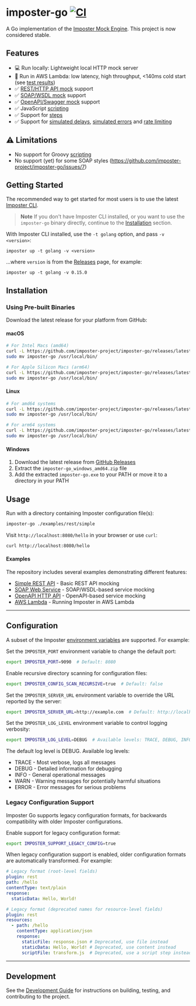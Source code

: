 # imposter-go [![CI](https://github.com/imposter-project/imposter-go/actions/workflows/ci.yml/badge.svg)](https://github.com/imposter-project/imposter-go/actions/workflows/ci.yml)

A Go implementation of the [Imposter Mock Engine](https://www.imposter.sh). This project is now considered stable.

## Features

- 💻 Run locally: Lightweight local HTTP mock server
- 🚀 Run in AWS Lambda: low latency, high throughput, <140ms cold start (see [test results](./examples/lambda/perf-tests))
- ✅ [REST/HTTP API mock](https://docs.imposter.sh/rest_plugin/) support
- ✅ [SOAP/WSDL mock](https://docs.imposter.sh/soap_plugin/) support
- ✅ [OpenAPI/Swagger mock](https://docs.imposter.sh/openapi_plugin/) support
- ✅ JavaScript [scripting](https://docs.imposter.sh/scripting/)
- ✅ Support for [steps](https://docs.imposter.sh/steps/)
- ✅ Support for [simulated delays](https://docs.imposter.sh/performance_simulation/), [simulated errors](https://docs.imposter.sh/failure_simulation/) and [rate limiting](./docs/rate_limiting.md)

## ⚠️ Limitations

- No support for Groovy [scripting](https://docs.imposter.sh/scripting/)
- No support (yet) for some SOAP styles (https://github.com/imposter-project/imposter-go/issues/7)

## Getting Started

The recommended way to get started for most users is to use the latest [Imposter CLI](https://github.com/imposter-project/imposter-cli).

> **Note**
> If you don't have Imposter CLI installed, or you want to use the `imposter-go` binary directly, continue to the [Installation](#Installation) section.

With Imposter CLI installed, use the `-t golang` option, and pass `-v <version>`:

```
imposter up -t golang -v <version>
```

...where `version` is from the [Releases](https://github.com/imposter-project/imposter-go/releases/) page, for example:

```
imposter up -t golang -v 0.15.0
```

## Installation

### Using Pre-built Binaries

Download the latest release for your platform from GitHub:

#### macOS

```bash
# For Intel Macs (amd64)
curl -L https://github.com/imposter-project/imposter-go/releases/latest/download/imposter-go_darwin_amd64.tar.gz | tar xz
sudo mv imposter-go /usr/local/bin/

# For Apple Silicon Macs (arm64)
curl -L https://github.com/imposter-project/imposter-go/releases/latest/download/imposter-go_darwin_arm64.tar.gz | tar xz
sudo mv imposter-go /usr/local/bin/
```

#### Linux

```bash
# For amd64 systems
curl -L https://github.com/imposter-project/imposter-go/releases/latest/download/imposter-go_linux_amd64.tar.gz | tar xz
sudo mv imposter-go /usr/local/bin/

# For arm64 systems
curl -L https://github.com/imposter-project/imposter-go/releases/latest/download/imposter-go_linux_arm64.tar.gz | tar xz
sudo mv imposter-go /usr/local/bin/
```

#### Windows

1. Download the latest release from [GitHub Releases](https://github.com/imposter-project/imposter-go/releases/latest)
2. Extract the `imposter-go_windows_amd64.zip` file
3. Add the extracted `imposter-go.exe` to your PATH or move it to a directory in your PATH

## Usage

Run with a directory containing Imposter configuration file(s):

```bash
imposter-go ./examples/rest/simple
```

Visit `http://localhost:8080/hello` in your browser or use `curl`:

```bash
curl http://localhost:8080/hello
```

#### Examples

The repository includes several examples demonstrating different features:

- [Simple REST API](examples/rest/simple) - Basic REST API mocking
- [SOAP Web Service](examples/soap/simple) - SOAP/WSDL-based service mocking
- [OpenAPI HTTP API](examples/openapi/v30) - OpenAPI-based service mocking
- [AWS Lambda](examples/lambda) - Running Imposter in AWS Lambda

---

## Configuration

A subset of the Imposter [environment variables](https://docs.imposter.sh/environment_variables/) are supported. For example:

Set the `IMPOSTER_PORT` environment variable to change the default port:
```bash
export IMPOSTER_PORT=9090  # Default: 8080
```

Enable recursive directory scanning for configuration files:
```bash
export IMPOSTER_CONFIG_SCAN_RECURSIVE=true  # Default: false
```

Set the `IMPOSTER_SERVER_URL` environment variable to override the URL reported by the server:
```bash
export IMPOSTER_SERVER_URL=http://example.com  # Default: http://localhost:8080
```

Set the `IMPOSTER_LOG_LEVEL` environment variable to control logging verbosity:
```bash
export IMPOSTER_LOG_LEVEL=DEBUG  # Available levels: TRACE, DEBUG, INFO, WARN, ERROR
```

The default log level is DEBUG. Available log levels:
- TRACE - Most verbose, logs all messages
- DEBUG - Detailed information for debugging
- INFO - General operational messages
- WARN - Warning messages for potentially harmful situations
- ERROR - Error messages for serious problems

### Legacy Configuration Support

Imposter Go supports legacy configuration formats, for backwards compatibility with older Imposter configurations.

Enable support for legacy configuration format:
```bash
export IMPOSTER_SUPPORT_LEGACY_CONFIG=true
```

When legacy configuration support is enabled, older configuration formats are automatically transformed. For example:

```yaml
# Legacy format (root-level fields)
plugin: rest
path: /hello
contentType: text/plain
response:
  staticData: Hello, World!
```

```yaml
# Legacy format (deprecated names for resource-level fields)
plugin: rest
resources:
  - path: /hello
    contentType: application/json
    response:
      staticFile: response.json # Deprecated, use file instead
      staticData: Hello, World! # Deprecated, use content instead
      scriptFile: transform.js  # Deprecated, use a script step instead
```

---

## Development

See the [Development Guide](docs/development.md) for instructions on building, testing, and contributing to the project.
